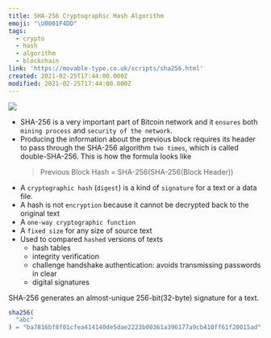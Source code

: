 ```yaml
---
title: SHA-256 Cryptographic Hash Algorithm
emoji: "\U0001F4DD"
tags:
  - crypto
  - hash
  - algorithm
  - blockchain
link: 'https://movable-type.co.uk/scripts/sha256.html'
created: 2021-02-25T17:44:00.000Z
modified: 2021-02-25T17:44:00.000Z
---
```


![](https://waytomine.com/wp-content/uploads/2018/12/Sha-2561.jpg)

- SHA-256 is a very important part of Bitcoin network and it `ensures` both `mining process` and `security of the network`.
- Producing the information about the previous block requires its header to pass through the SHA-256 algorithm `two times`, which is called double-SHA-256. This is how the formula looks like
  > Previous Block Hash = SHA-256(SHA-256(Block Header))
- A `cryptographic hash` (`digest`) is a kind of `signature` for a text or a data file.
- A hash is not `encryption` because it cannot be decrypted back to the original text
- A `one-way cryptographic function`
- A `fixed size` for any size of source text
- Used to compared `hashed` versions of texts
  - hash tables
  - integrity verification
  - challenge handshake authentication: avoids transmissing passwords in clear
  - digital signatures

SHA-256 generates an almost-unique 256-bit(32-byte) signature for a text.

```js
sha256(
  "abc"
) = "ba7816bf8f01cfea414140de5dae2223b00361a396177a9cb410ff61f20015ad";
```
